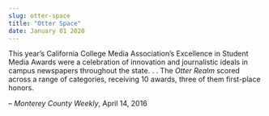 ```yaml
---
slug: otter-space
title: "Otter Space"
date: January 01 2020
---
```


 
<p>
  This year’s California College Media Association’s Excellence in Student Media
  Awards were a celebration of innovation and journalistic ideals in campus
  newspapers throughout the state. . . The <em>Otter Realm</em> scored across a
  range of categories, receiving 10 awards, three of them first&#45;place
  honors.
</p>
<p>– <em>Monterey County Weekly</em>, April 14, 2016</p>
 
